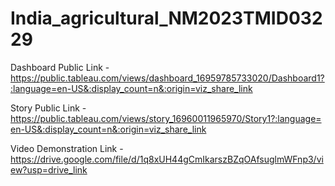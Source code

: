 # India_agricultural_NM2023TMID03229


Dashboard Public Link - https://public.tableau.com/views/dashboard_16959785733020/Dashboard1?:language=en-US&:display_count=n&:origin=viz_share_link

Story Public Link - https://public.tableau.com/views/story_16960011965970/Story1?:language=en-US&:display_count=n&:origin=viz_share_link

Video Demonstration Link - https://drive.google.com/file/d/1q8xUH44gCmIkarszBZqOAfsuglmWFnp3/view?usp=drive_link
